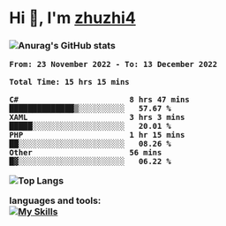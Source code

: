  
<h1 align="left">Hi 👋, I'm <a href="https://github.com/zhuzhi14/">zhuzhi4</a></h1>
<h3 align="left"🎉🎉🎇🎇😀😀A passionate frontend developer 🎉🎉🎇🎇😀😀</h3>


![Anurag's GitHub stats](https://github-readme-stats.vercel.app/api?username=zhuzhi14&show_icons=true&theme=radical)


<!--START_SECTION:waka-->

```text
From: 23 November 2022 - To: 13 December 2022

Total Time: 15 hrs 15 mins

C#                        8 hrs 47 mins   ██████████████▒░░░░░░░░░░   57.67 %
XAML                      3 hrs 3 mins    █████░░░░░░░░░░░░░░░░░░░░   20.01 %
PHP                       1 hr 15 mins    ██░░░░░░░░░░░░░░░░░░░░░░░   08.26 %
Other                     56 mins         █▓░░░░░░░░░░░░░░░░░░░░░░░   06.22 %
```

<!--END_SECTION:waka-->
<!---
zhuzhi14/zhuzhi14 is a ✨ special ✨ repository because its `README.md` (this file) appears on your GitHub profile.
You can click the Preview link to take a look at your changes.
--->
![Top Langs](https://github-readme-stats.vercel.app/api/top-langs/?username=zhuzhi14&show_icons=true&theme=tokyonight&hide=css,html,php,javascript)


**languages and tools:**  
[![My Skills](https://skillicons.dev/icons?i=cs,dotnet,php,github,visualstudio,vscode,js,ts,go,mysql,react,vue,html,css,dart,wasm)](https://skillicons.dev)





